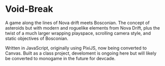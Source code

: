 # Void-Break
A game along the lines of Nova drift meets Bosconian. The concept of asteroids but with modern and roguelike elements from Nova Drift, plus the twist of a much larger wrapping playspace, scrolling camera style, and static objectives of Bosconian. 

Written in JavaScript, originally using PixiJS, now being converted to Canvas. Built as a class project, develoment is ongoing here but will likely be converted to monogame in the future for devcade.
